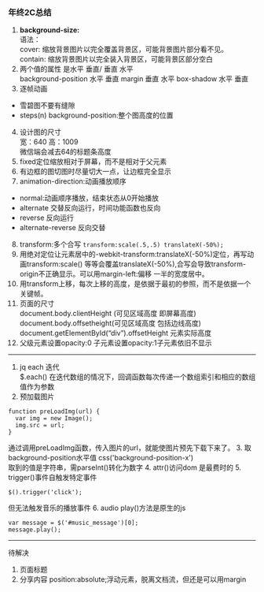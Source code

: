### 年终2C总结
1. **background-size:**  
语法：  
cover: 缩放背景图片以完全覆盖背景区，可能背景图片部分看不见。  
contain: 缩放背景图片以完全装入背景区，可能背景区部分空白
2. 两个值的属性 是水平 垂直/ 垂直 水平  
background-position 水平 垂直
margin 垂直 水平
box-shadow 水平 垂直
3. 逐帧动画  
  * 雪碧图不要有缝隙
  * steps(n) background-position:整个图高度的位置
4. 设计图的尺寸  
宽：640
高：1009  
微信端会减去64的标题条高度
5. fixed定位缩放相对于屏幕，而不是相对于父元素
6. 有边框的图切图时尽量切大一点，让边框完全显示
7. animation-direction:动画播放顺序
  * normal:动画顺序播放，结束状态从0开始播放
  * alternate 交替反向运行，时间功能函数也反向
  * reverse 反向运行
  * alternate-reverse 反向交替
8. transform:多个合写
  `transform:scale(.5,.5) translateX(-50%);`
9. 用绝对定位让元素居中的-webkit-transform:translateX(-50%)定位，再写动画transform:scale()
等等会覆盖translateX(-50%),合写会导致transform-origin不正确显示。可以用margin-left:偏移
一半的宽度居中。
10. 用transform上移，每次上移的高度，是依据于最初的参照，而不是依据一个关键帧。
11. 页面的尺寸  
  document.body.clientHeight (可见区域高度 即屏幕高度)  
  document.body.offsetheight(可见区域高度 包括边线高度)  
  document.getElementById(“div”).offsetHeight 元素实际高度  
12. 父级元素设置opacity:0 子元素设置opacity:1子元素依旧不显示
---
1. jq each  迭代  
$.each() 在迭代数组的情况下，回调函数每次传递一个数组索引和相应的数组值作为参数
2. 预加载图片  
```
function preLoadImg(url) {
  var img = new Image();
  img.src = url;
}
```
通过调用preLoadImg函数，传入图片的url，就能使图片预先下载下来了。
3. 取background-position水平值 css('background-position-x')  
  取到的值是字符串，需parseInt()转化为数字
4. attr()访问dom 是最费时的
5. trigger()事件自触发特定事件
```
$().trigger('click');
```
但无法触发音乐的播放事件
6. audio play()方法是原生的js
```
var message = $('#music_message')[0];
message.play();
```
---
待解决
1. 页面标题
2. 分享内容
position:absolute;浮动元素，脱离文档流，但还是可以用margin
